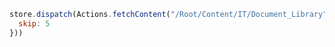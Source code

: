 ```javascript
store.dispatch(Actions.fetchContent("/Root/Content/IT/Document_Library", {
  skip: 5
}))
```
